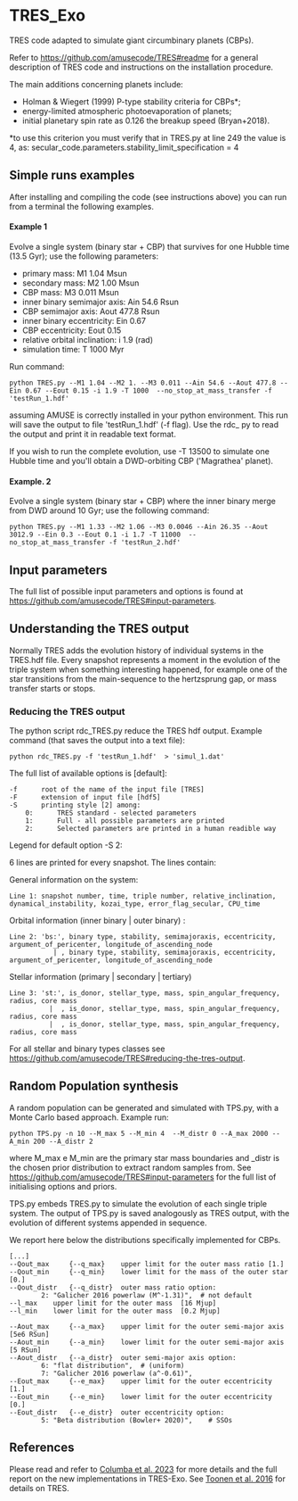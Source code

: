 # TRES_Exo
TRES code adapted to simulate giant circumbinary planets (CBPs). 

Refer to https://github.com/amusecode/TRES#readme for a general description of TRES code and instructions on the installation procedure.

The main additions concerning planets include:
- Holman & Wiegert (1999) P-type stability criteria for CBPs*;
- energy-limited atmospheric photoevaporation of planets;
- initial planetary spin rate as 0.126 the breakup speed (Bryan+2018).

*to use this criterion you must verify that in TRES.py at line 249 the value is 4, as:    secular_code.parameters.stability_limit_specification = 4

<!-- ### Description
TRES is a numerical framework for simulating hierarchical triple systems with stellar and planetary components. 
Mass transfer from one star to another and the consequential effect to the orbital dynamics is realized via heuristic recipes.
These recipes are combined with three-body dynamics and stellar evolution inluding their mutual influences. 

TRES includes the effects of common-envelope evolution, circularized stable mass transfer, tides, gravitational wave emission and up-to-date stellar evolution through SeBa. Other stellar evolution codes such as SSE can also be used. Coming soon: TRES with MESA, transition to N-body calculations (including stellar evolution and dissipative processes) when the system's evolution is not secular anymore. 

This readme contains the following parts:

[Compilation](#Compilation)

[Simple examples](#Simple-examples-of-runs)

[Understanding the TRES output](#Understanding-the-TRES-output)

[Reducing the TRES output](#Reducing-the-TRES-output)

[TRES development team](#TRES-development-team)

[References](#References)
 -->


<!-- ## Installation & Compilation
TRES makes use of the Astrophysical Multipurpose Software Environment (AMUSE). See https://amusecode.github.io/ for how to install AMUSE. 
Note that for standard TRES usage, the only necessary community code to install is SeBa. 

Thus, after installing the AMUSE pre-requisites, we can simply install the minimal framework and then add SeBa:

```
pip install [--user] amuse-framework
pip install [--user] amuse-seba
```

After compiling AMUSE, TRES needs to be installed and compiled by means of the Makefile as following:

First, clone the TRES github repository:

```
git clone https://github.com/amusecode/TRES.git
```

Then, from the root of the cloned respository compile the Makefile:

```

cd seculartriple_TPS
make 

``` -->

## Simple runs examples
After installing and compiling the code (see instructions above) you can run from a terminal the following examples.

#### Example 1
Evolve a single system (binary star + CBP) that survives for one Hubble time (13.5 Gyr); use the following parameters:

- primary mass:   M1           1.04  Msun 
- secondary mass: M2           1.00  Msun
- CBP mass:       M3           0.011 Msun
- inner binary semimajor axis:  Ain       54.6  Rsun
- CBP semimajor axis:           Aout      477.8 Rsun
- inner binary eccentricity:    Ein       0.67
- CBP eccentricity:             Eout      0.15
- relative orbital inclination: i         1.9 (rad)
- simulation time:      T    1000 Myr


Run command:
```
python TRES.py --M1 1.04 --M2 1. --M3 0.011 --Ain 54.6 --Aout 477.8 --Ein 0.67 --Eout 0.15 -i 1.9 -T 1000  --no_stop_at_mass_transfer -f 'testRun_1.hdf'
```
assuming AMUSE is correctly installed in your python environment. This run will save the output to file 'testRun_1.hdf' (-f flag). Use the rdc_ py to read the output and print it in readable text format.

If you wish to run the complete evolution, use -T 13500 to simulate one Hubble time and you'll obtain a DWD-orbiting CBP ('Magrathea' planet).


#### Example. 2
Evolve a single system (binary star + CBP) where the inner binary merge from DWD around 10 Gyr; use the following command:

```
python TRES.py --M1 1.33 --M2 1.06 --M3 0.0046 --Ain 26.35 --Aout 3012.9 --Ein 0.3 --Eout 0.1 -i 1.7 -T 11000  --no_stop_at_mass_transfer -f 'testRun_2.hdf'
```


## Input parameters 

The full list of possible input parameters and options is found at https://github.com/amusecode/TRES#input-parameters.

<!-- 
```
                  parameter                               unit / default
--M1    {-M}      inner_primary_mass                      in Solar mass
--M2    {-m}      inner secondary mass                    in Solar mass 
--M3    {-l}      outer mass                              in Solar mass
--Ain   {-A}      inner semi major axis                   in Solar radius
--Aout  {-a}      outer semi major axis                   in Solar radius
--Ein   {-E}      inner eccentricity 
--Eout  {-e}      outer eccentricity 
-i, -I            relative inclination                    in rad  
--Gin   {-G}      inner argument of pericenter            in rad
--Gout  {-g}      outer argument of pericenter            in rad
--Oin   {-O}      inner longitude of ascending node       in rad
                  (outer longitude of ascending nodes = inner - pi)               
-Z      {-z}      metallicity                             default = 0.02 (Solar)
-t, -T            end time                                in Myr
-N, -n            integer number asigned to the triple    default = 0
    
    
-f                name of output file                     default = TRES
-F                type of output file (hdf5/txt)          default = hdf5
--dir_plots       directory for plots for debugging default = "" (current directory)
                  mode  (aka REPORT_DEBUG == True)
--max_CPU_time    maximum CPU time allowed (only works in combination with "stop_at_CPU_time")    
                                                default = 7200 (seconds)

--SN_kick_distr   supernova kick distribution   default = 10
        options:
        0:  No kick 
        1:  Hobbs, Lorimer, Lyne & Kramer 2005, 360, 974  
        2:  Hobbs, Lorimer, Lyne & Kramer 2005, 360, 974  scaled down for bh by mass
        3:  Arzoumanian ea 2002, 568, 289
        4:  Arzoumanian ea 2002, 568, 289 scaled down for bh by mass
        5:  Hansen & Phinney 1997, 291, 569
        6:  Hansen & Phinney 1997, 291, 569 scaled down for bh by mass
        7:  Paczynski 1990, 348, 485
        8:  Paczynski 1990, 348, 485 scaled down for bh by mass
        9:  Verbunt, Igoshev & Cator, 2017, 608, 57
        10:  Verbunt, Igoshev & Cator, 2017, 608, 57 scaled down for bh by mass 

```

Additionally, there is a list of stopping conditions that determines whether the simulation of a system should stop at a certain evolutionary phase. 
By default, these stopping conditions are set to True, which means they are in effect. However, the four specific mass transfer cases (stable, unstable, eccentric stable & eccentric unstable) are set to False by default. Once "--no_stop_at_mass_transfer" is set to False, it is possible to set the specific mass transfer cases to True.

```

action items                                    add these to:
--no_stop_at_mass_transfer                      avoid stopping the simulation at the onset of mass transfer 
--no_stop_at_init_mass_transfer                 avoid stopping the simulation if there is mass transfer initially
--no_stop_at_outer_mass_transfer                avoid stopping the simulation when tertiary initiates mass transfer 
                                                methodology is as of yet non-existent
--stop_at_stable_mass_transfer                  avoid stopping the simulation at the onset of stable mass transfer in the inner binary
--stop_at_unstable_mass_transfer                avoid stopping the simulation at the onset of unstable mass transfer in the inner binary (leading to common-envelope evolution)
--stop_at_eccentric_stable_mass_transfer        avoid stopping the simulation at the onset of stable mass transfer in the inner binary if the orbit is eccentric
--stop_at_eccentric_unstable_mass_transfer      avoid stopping the simulation at the onset of unstable mass transfer in the inner binary if the orbit is eccentric

--no_stop_at_merger                             avoid stopping the simulation after a merger
--no_stop_at_inner_collision                    avoid stopping the simulation after a collision in the inner binary
--no_stop_at_outer_collision                    avoid stopping the simulation after a collision involving the outer star
--no_stop_at_disintegrated                      avoid stopping after the system disintegrated into seperate systems
--stop_at_semisecular_regime                    to stop the simulation if the sytem is in the semi secular regime
--stop_at_SN                                    to stop the simulation when a supernova occurs
--stop_at_CPU_time                              to stop the simulation when the computational time exceeds a given value

```

 -->
 
<!-- ### Multiple systems with specified parameters

If you need to follow the triple evolution for multiple systems with parameters which are already specified you can start TRES multiple times, e.g.
```

python TRES.py -M 1.2 -m 0.5 -l 0.6 -E 0.1 -e 0.5 -A 200 -a 20000 -z 0.001 -T 10 
python TRES.py -M 1.5 -m 1 -l 0.6 -E 0.1 -e 0.5 -A 50 -a 20000 -z 0.001 -T 10 
python TRES.py -M 1.5 -m 1 -l 0.05 -E 0.1 -e 0.5 -A 50 -a 20000 -z 0.02 -T 10 

```
This is probably not handy for more than 5 systems. Although this can be added in e.g. a shell or Python script.
 -->

## Understanding the TRES output

Normally TRES adds the evolution history of individual systems in the TRES.hdf file. Every snapshot represents a moment in the evolution of the triple system when something interesting happened, for example one of the star transitions from the main-sequence to the hertzsprung gap, or mass transfer starts or stops. 


### Reducing the TRES output

The python script rdc_TRES.py reduce the TRES hdf output. Example command (that saves the output into a text file):
```
python rdc_TRES.py -f 'testRun_1.hdf'  > 'simul_1.dat'
```

The full list of available options is [default]:
```
-f      root of the name of the input file [TRES]
-F      extension of input file [hdf5]
-S      printing style [2] among: 
    0:      TRES standard - selected parameters
    1:      Full - all possible parameters are printed
    2:      Selected parameters are printed in a human readible way
```

<!-- Which parameters are printed and in which style can be adjusted to your liking in the function rdc().
Currently there are 3 options settable on the command line via -S (print_style):
```
    0:      TRES standard - selected parameters
    1:      Full - all possible parameters are printed
    2:      Selected parameters are printed in a human readible way
```
 -->

Legend for default option -S 2: 

6 lines are printed for every snapshot. The lines contain:

General information on the system: 
```
Line 1: snapshot number, time, triple number, relative_inclination, dynamical_instability, kozai_type, error_flag_secular, CPU_time
```
Orbital information (inner binary | outer binary) :
```
Line 2: 'bs:', binary type, stability, semimajoraxis, eccentricity, argument_of_pericenter, longitude_of_ascending_node 
           | , binary type, stability, semimajoraxis, eccentricity, argument_of_pericenter, longitude_of_ascending_node 
```
Stellar information (primary | secondary | tertiary)
```
Line 3: 'st:', is_donor, stellar_type, mass, spin_angular_frequency, radius, core mass
          |  , is_donor, stellar_type, mass, spin_angular_frequency, radius, core mass
          |  , is_donor, stellar_type, mass, spin_angular_frequency, radius, core mass
```        

For all stellar and binary types classes see https://github.com/amusecode/TRES#reducing-the-tres-output.
<!-- 
For option 0: 
One line is printed for every snapshot with the parameters in the same order as above. The units are Solar Mass, Solar radius, Myr. 

The stellar types in TRES follow the standard terminology of AMUSE:
```
0 deeply or fully convective low mass MS star
1 Main Sequence star
2 Hertzsprung Gap
3 First Giant Branch
4 Core Helium Burning
5 Early Asymptotic Giant Branch
6 Thermally Pulsating Asymptotic Giant Branch (not used in SeBa -> labelled as 5) 
7 Main Sequence Naked Helium star
8 Hertzsprung Gap Naked Helium star
9 Giant Branch Naked Helium star
10 Helium White Dwarf
11 Carbon/Oxygen White Dwarf
12 Oxygen/Neon White Dwarf
13 Neutron Star
14 Black Hole
15 Massless Supernova
16 Unknown stellar type
17 Pre-main-sequence Star
18 Planet
19 Brown Dwarf
```

The binary type is a classification for a specific orbit, e.g. the inner or the outer orbit of a triple. The following options exist:
```
unknown
merger
disintegrated
dynamical_instability
detached
contact
collision
semisecular
rlof
stable_mass_transfer
common_envelope
common_envelope_energy_balance (i.e. alpha-CE)
common_envelope_angular_momentum_balance (i.e. gamma-CE)
double_common_envelope
```

Do you want to rerun a system in your datafile? No need to copy all the parameters, simply run rdc_TRES.py with two extra parameters: 

```
--print_init      to print initial conditions for re-running 
-l                the line number of the first line in your hdf datafile where the system appears
                  where the stars are on the zero-age main-sequence. 
``` 
For example: ```rdc_TRES.py -f TRES.hdf --print_init -l 0```. This will return something like:
```amuse TRES.py -M 1.3 -m 0.5  -l  0.5 -A 200.0 -a 20000.0 -E 0.1 -e 0.5 -G 0.1 -g 0.5 -I 1.3962634016 ```


 -->



## Random Population synthesis

A random population can be generated and simulated with TPS.py, with a Monte Carlo based approach. Example run: 
```
python TPS.py -n 10 --M_max 5 --M_min 4  --M_distr 0 --A_max 2000 --A_min 200 --A_distr 2
```
where M_max e M_min are the primary star mass boundaries and \_distr is the chosen prior distribution to extract random samples from.
See https://github.com/amusecode/TRES#input-parameters for the full list of initialising options and priors. 

TPS.py embeds TRES.py to simulate the evolution of each single triple system.
The output of TPS.py is saved analogously as TRES output, with the evolution of different systems appended in sequence.

We report here below the distributions specifically implemented for CBPs.

```
[...]
--Qout_max     {--q_max}    upper limit for the outer mass ratio [1.]
--Qout_min     {--q_min}    lower limit for the mass of the outer star [0.]
--Qout_distr   {--q_distr}  outer mass ratio option: 
        2: "Galicher 2016 powerlaw (M^-1.31)",  # not default
--l_max    upper limit for the outer mass  [16 Mjup]
--l_min    lower limit for the outer mass  [0.2 Mjup]
 
--Aout_max     {--a_max}    upper limit for the outer semi-major axis [5e6 RSun]
--Aout_min     {--a_min}    lower limit for the outer semi-major axis [5 RSun]
--Aout_distr   {--a_distr}  outer semi-major axis option: 
        6: "flat distribution",  # (uniform)
        7: "Galicher 2016 powerlaw (a^-0.61)",                                 
--Eout_max     {--e_max}    upper limit for the outer eccentricity [1.]
--Eout_min     {--e_min}    lower limit for the outer eccentricity [0.]
--Eout_distr   {--e_distr}  outer eccentricity option: 
        5: "Beta distribution (Bowler+ 2020)",    # SSOs 
```



## References

Please read and refer to [Columba et al. 2023](https://www.aanda.org/component/article?access=doi&doi=10.1051/0004-6361/202345843) for more details and the full report on the new implementations in TRES-Exo.
See [Toonen et al. 2016](https://ui.adsabs.harvard.edu/abs/2016ComAC...3....6T/abstract) for details on TRES.




